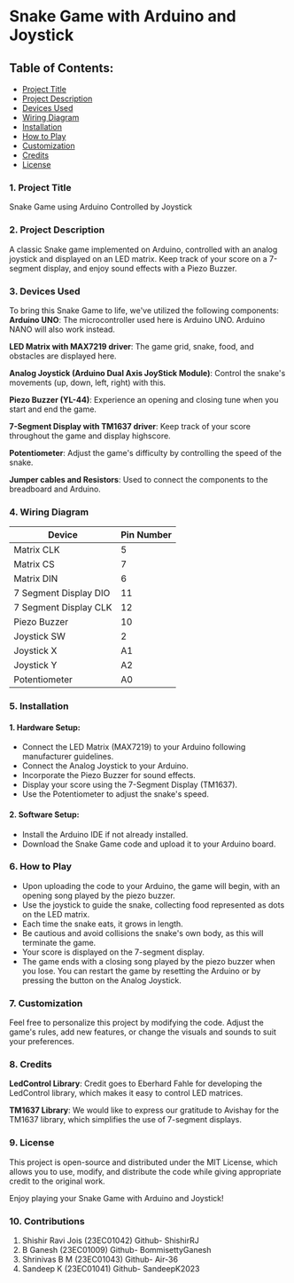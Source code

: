 # Snake Game with Arduino and Joystick

## Table of Contents:
* [Project Title](https://github.com/ShishirRJ/Arduino_Snake_Game/blob/main/README.md#1-project-title)
* [Project Description](https://github.com/ShishirRJ/Arduino_Snake_Game/blob/main/README.md#2-project-description)
* [Devices Used](https://github.com/ShishirRJ/Arduino_Snake_Game/blob/main/README.md#3-devices-used)
* [Wiring Diagram](https://github.com/ShishirRJ/Arduino_Snake_Game/blob/main/README.md#4-wiring-diagram)
* [Installation](https://github.com/ShishirRJ/Arduino_Snake_Game/blob/main/README.md#5-installation)
* [How to Play](https://github.com/ShishirRJ/Arduino_Snake_Game/blob/main/README.md#6-how-to-play)
* [Customization](https://github.com/ShishirRJ/Arduino_Snake_Game/blob/main/README.md#7-customization)
* [Credits](https://github.com/ShishirRJ/Arduino_Snake_Game/blob/main/README.md#8-credits)
* [License](https://github.com/ShishirRJ/Arduino_Snake_Game/blob/main/README.md#9-license)

### 1. Project Title
Snake Game using Arduino Controlled by Joystick

### 2. Project Description
A classic Snake game implemented on Arduino, controlled with an analog joystick and displayed on an LED matrix. Keep track of your score on a 7-segment display, and enjoy sound effects with a Piezo Buzzer.

### 3. Devices Used
To bring this Snake Game to life, we've utilized the following components:
**Arduino UNO**: The microcontroller used here is Arduino UNO. Arduino NANO will also work instead.

**LED Matrix with MAX7219 driver**: The game grid, snake, food, and obstacles are displayed here.

**Analog Joystick (Arduino Dual Axis JoyStick Module)**: Control the snake's movements (up, down, left, right) with this.

**Piezo Buzzer (YL-44)**: Experience an opening and closing tune when you start and end the game.

**7-Segment Display with TM1637 driver**: Keep track of your score throughout the game and display highscore.

**Potentiometer**: Adjust the game's difficulty by controlling the speed of the snake.

**Jumper cables and Resistors**: Used to connect the components to the breadboard and Arduino.

### 4. Wiring Diagram
|Device|Pin Number|
|---|---|
|Matrix CLK|5|
|Matrix CS|7|
|Matrix DIN|6|
|7 Segment Display DIO|11|
|7 Segment Display CLK|12|
|Piezo Buzzer|10|
|Joystick SW|2|
|Joystick X|A1|
|Joystick Y|A2|
|Potentiometer|A0|

### 5. Installation
#### **1. Hardware Setup:**
* Connect the LED Matrix (MAX7219) to your Arduino following manufacturer guidelines.
* Connect the Analog Joystick to your Arduino.
* Incorporate the Piezo Buzzer for sound effects.
* Display your score using the 7-Segment Display (TM1637).
* Use the Potentiometer to adjust the snake's speed.
#### **2. Software Setup:**
* Install the Arduino IDE if not already installed.
* Download the Snake Game code and upload it to your Arduino board.

### 6. How to Play
* Upon uploading the code to your Arduino, the game will begin, with an opening song played by the piezo buzzer.
* Use the joystick to guide the snake, collecting food represented as dots on the LED matrix.
* Each time the snake eats, it grows in length.
* Be cautious and avoid collisions the snake's own body, as this will terminate the game.
* Your score is displayed on the 7-segment display.
* The game ends with a closing song played by the piezo buzzer when you lose. You can restart the game by resetting the Arduino or by pressing the button on the Analog Joystick.

### 7. Customization
Feel free to personalize this project by modifying the code. Adjust the game's rules, add new features, or change the visuals and sounds to suit your preferences.

### 8. Credits
**LedControl Library**: Credit goes to Eberhard Fahle for developing the LedControl library, which makes it easy to control LED matrices.

**TM1637 Library**: We would like to express our gratitude to Avishay for the TM1637 library, which simplifies the use of 7-segment displays.

### 9. License
This project is open-source and distributed under the MIT License, which allows you to use, modify, and distribute the code while giving appropriate credit to the original work.

Enjoy playing your Snake Game with Arduino and Joystick!

### 10. Contributions
1. Shishir Ravi Jois (23EC01042) Github- ShishirRJ
2. B Ganesh (23EC01009) Github- BommisettyGanesh
3. Shrinivas B M (23EC01043) Github- Air-36
5. Sandeep K (23EC01041) Github- SandeepK2023
